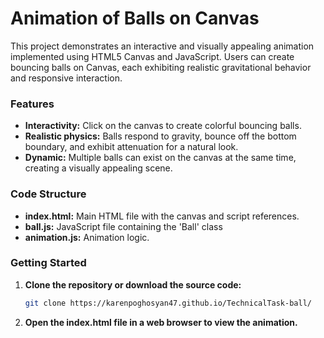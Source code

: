 # Animation of Balls on Canvas

This project demonstrates an interactive and visually appealing animation implemented using HTML5 Canvas and JavaScript. Users can create bouncing balls on Canvas, each exhibiting realistic gravitational behavior and responsive interaction.

### Features

- **Interactivity:** Click on the canvas to create colorful bouncing balls.
- **Realistic physics:** Balls respond to gravity, bounce off the bottom boundary, and exhibit attenuation for a natural look.
- **Dynamic:** Multiple balls can exist on the canvas at the same time, creating a visually appealing scene.


### Code Structure

- **index.html:** Main HTML file with the canvas and script references.
- **ball.js:** JavaScript file containing the 'Ball'  class
- **animation.js:** Animation logic.

### Getting Started

1. **Clone the repository or download the source code:**
   ```bash
   git clone https://karenpoghosyan47.github.io/TechnicalTask-ball/

2. **Open the index.html file in a web browser to view the animation.**
